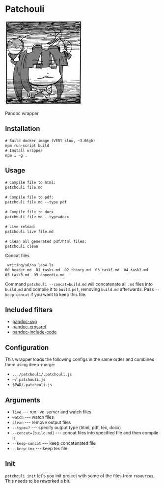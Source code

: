 # Patchouli

![](./patche.png)

Pandoc wrapper

## Installation

```
# Build docker image (VERY slow, ~3.66gb)
npm run-script build
# Install wrapper
npm i -g .
```

## Usage

```
# Compile file to html:
patchouli file.md

# Compile file to pdf:
patchouli file.md --type pdf

# Compile file to docx
patchouli file.md --type=docx

# Live reload:
patchouli live file.md

# Clean all generated pdf/html files:
patchouli clean
```

Concat files
```
 writing/s6/na_lab4 ls
00_header.md  01_tasks.md  02_theory.md  03_task1.md  04_task2.md  05_task3.md  99_appendix.md
```

Command `patchouli --concat=build.md` will concatenate all `.md` files into `build.md` and compile it to `build.pdf`, removing
`build.md` afterwards.
Pass `--keep-concat` if you want to keep this file.

## Included filters

* [pandoc-svg](https://gist.github.com/jeromerobert/3996eca3acd12e4c3d40)
* [pandoc-crossref](http://lierdakil.github.io/pandoc-crossref/)
* [pandoc-include-code](https://github.com/owickstrom/pandoc-include-code)

## Configuration

This wrapper loads the following configs in the same order and combines them using deep-merge:

* `.../patchouli/.patchouli.js`
* `~/.patchouli.js`
* `$PWD/.patchouli.js`

## Arguments

* `live` --- run live-server and watch files
* `watch` --- watch files
* `clean` --- remove output files
* `--type=?` --- specify output type (html, pdf, tex, docx)
* `--concat=[build.md]` --- concat files into specified file and then compile it
* `--keep-concat` --- keep concatenated file
* `--keep-tex` --- keep tex file

## Init

`patchouli init` let's you init project with some of the files from `resources`. This needs to be reworked a bit.